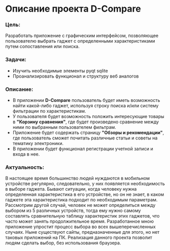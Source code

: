 # Описание проекта D-Compare

### Цель: 
Разработать приложение с графическим интерфейсом, позволяющее пользователю выбрать гаджет с определенными характеристиками путем сопоставления или поиска.

### Задачи:
- Изучить необходимые элементы pyqt sqlite
- Проанализировать функционал и структуру веб аналогов

### Описание:
- В приложении **D-Compare** пользователь будет иметь возможность найти какой-либо гаджет, используя строку поиска и/или систему фильтрации по характеристикам. 
- У пользователя будет возможность положить интересующие товары в **"Корзину сравнения"**, где будет произведено сравнение между ними по выбранным пользователем фильтрам.
- Приложение будет содержать страницу **"Обзоры и рекомендации"**, где пользователь cможет почитать различные статьи и советы на тематику электроники.
- В приложении будет функционал регистрации учетной записи и входа в нее.

### Актуальность:
В настоящее время большинство людей нуждаются в мобильном устройстве регулярно, следовательно, у них появляется необходимость в выборе гаджета. Бывают ситуации, когда человеку нужна определенная характеристика в его устройстве, но он не знает, в каком гаджете эта характеристика подходит по необходимым параметрам. Рассмотрим другой случай, человек не может определиться между выбором из 5 различных устройств, тогда ему нужно самому составлять сравнительную таблицу характеристик этих гаджетов, что часто может занять продолжительное время. Разработанное мною приложение упростит процесс выбора во всех вышеперечисленных случаях. Ныне существуют сайты, предназначенные для этого, но нет таковых приложений на ПК. Реализация данного проекта позволит людям сделать выбор, без использования браузера.
